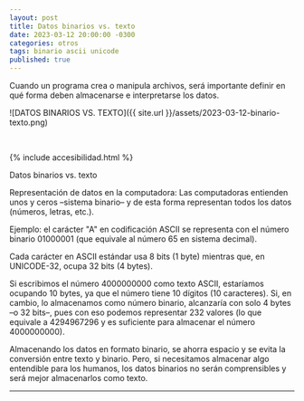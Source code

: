 ```yaml
---
layout: post
title: Datos binarios vs. texto
date: 2023-03-12 20:00:00 -0300
categories: otros
tags: binario ascii unicode
published: true
---
```


Cuando un programa crea o manipula archivos, será importante definir en qué forma deben almacenarse e interpretarse los datos.

![DATOS BINARIOS VS. TEXTO]({{ site.url }}/assets/2023-03-12-binario-texto.png)


&nbsp;

{% include accesibilidad.html %}

Datos binarios vs. texto

Representación de datos en la computadora: Las computadoras entienden unos y ceros –sistema binario– y de esta forma representan todos los datos (números, letras, etc.).

Ejemplo: el carácter "A" en codificación ASCII se representa con el número binario 01000001 (que equivale al número 65 en sistema decimal).

Cada carácter en ASCII estándar usa 8 bits (1 byte) mientras que, en UNICODE-32, ocupa 32 bits (4 bytes).

Si escribimos el número 4000000000 como texto ASCII, estaríamos ocupando 10 bytes, ya que el número tiene 10 dígitos (10 caracteres). Si, en cambio, lo almacenamos como número binario, alcanzaría con solo 4 bytes –o  32 bits–, pues con eso podemos representar 232 valores (lo que equivale a 4294967296 y es suficiente para almacenar el número 4000000000).

Almacenando los datos en formato binario, se ahorra espacio y se evita la conversión entre texto y binario. Pero, si necesitamos almacenar algo entendible para los humanos, los datos binarios no serán comprensibles y será mejor almacenarlos como texto.

</div></details>



<hr />
